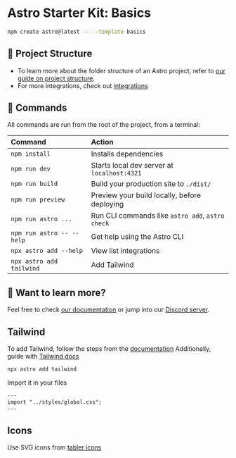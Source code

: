 # Astro Starter Kit: Basics

```sh
npm create astro@latest -- --template basics
```

## 🚀 Project Structure

- To learn more about the folder structure of an Astro project, refer to [our guide on project structure](https://docs.astro.build/en/basics/project-structure/).
- For more integrations, check out [integrations](https://astro.build/integrations)

## 🧞 Commands

All commands are run from the root of the project, from a terminal:

| Command                   | Action                                           |
| :------------------------ | :----------------------------------------------- |
| `npm install`             | Installs dependencies                            |
| `npm run dev`             | Starts local dev server at `localhost:4321`      |
| `npm run build`           | Build your production site to `./dist/`          |
| `npm run preview`         | Preview your build locally, before deploying     |
| `npm run astro ...`       | Run CLI commands like `astro add`, `astro check` |
| `npm run astro -- --help` | Get help using the Astro CLI                     |
| `npx astro add --help`    | View list integrations                           |
| `npx astro add tailwind`  | Add Tailwind                                     |

## 👀 Want to learn more?

Feel free to check [our documentation](https://docs.astro.build) or jump into our [Discord server](https://astro.build/chat).

## Tailwind

To add Tailwind, follow the steps from the [documentation](https://docs.astro.build/en/guides/styling/#tailwind)
Additionally, guide with [Tailwind docs](https://tailwindcss.com/plus/ui-blocks/documentation)

```bash
npx astro add tailwind
```

Import it in your files

```html
---
import "../styles/global.css";
---
```

## Icons

Use SVG icons from [tabler icons](https://tabler.io/icons)
